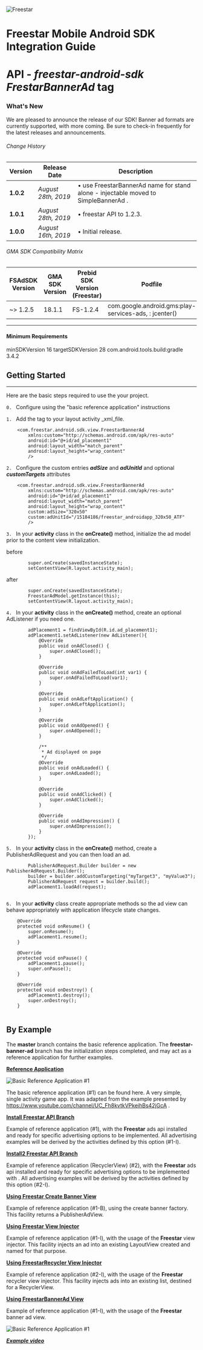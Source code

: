 ![Freestar](https://github.com/freestarcapital/Freestar-Mobile-Android-SDK/raw/master/images/freestar.jpg)
# Freestar Mobile Android SDK Integration Guide
# API - _freestar-android-sdk_ ***FrestarBannerAd*** tag

### What's New
We are pleased to announce the release of our SDK! Banner ad formats are currently supported, with more coming.  Be sure to check-in frequently for the latest releases and announcements.

###### Change History
| Version | Release Date | Description |
| ---- | ------- | ----------- |
| __1.0.2__ | _August 28th, 2019_ |  • use FreestarBannerAd name for stand alone - injectable moved to SimpleBannerAd . |
| __1.0.1__ | _August 28th, 2019_ |  • freestar API to 1.2.3. |
| __1.0.0__ | _August 16th, 2019_ |  • Initial release. |

###### GMA SDK Compatibility Matrix

| FSAdSDK Version | GMA SDK Version | Prebid SDK Version<br>(Freestar) | Podfile |
| ---- | ----- | ----- | ------------ |
| ~> 1.2.5 | 18.1.1 | FS-1.2.4 | com.google.android.gms:play-services-ads, : jcenter() |

---
#### Minimum Requirements
minSDKVersion 16
targetSDKVersion 28
com.android.tools.build:gradle 3.4.2

## Getting Started
---

Here are the basic steps required to use the **<FreestarBannerAd>** your project.

`0. ` Configure using the "basic reference application" instructions


`1. ` Add the *<FreestarBannerAd>* tag to your layout activity _xml_file.  

```
    <com.freestar.android.sdk.view.FreestarBannerAd
        xmlns:custom="http://schemas.android.com/apk/res-auto"
        android:id="@+id/ad_placement1"
        android:layout_width="match_parent"
        android:layout_height="wrap_content"
        />
```

`2. ` Configure the custom entries _**adSize**_ and _**adUnitId**_ and optional _**customTargets**_ attributes

```
    <com.freestar.android.sdk.view.FreestarBannerAd
        xmlns:custom="http://schemas.android.com/apk/res-auto"
        android:id="@+id/ad_placement1"
        android:layout_width="match_parent"
        android:layout_height="wrap_content"
        custom:adSize="320x50"
        custom:adUnitId="/15184186/freestar_androidapp_320x50_ATF"
        />
```

`3. ` In your **activity** class in the **onCreate()** method, initialize the ad model prior to the content view initialization.

before
```
        super.onCreate(savedInstanceState);
        setContentView(R.layout.activity_main);
```
after
```
        super.onCreate(savedInstanceState);
        FreestarAdModel.getInstance(this);
        setContentView(R.layout.activity_main);
```

`4. ` In your **activity** class in the **onCreate()** method, create an optional AdListener if you need one.

```
        adPlacement1 = findViewById(R.id.ad_placement1);
        adPlacement1.setAdListener(new AdListener(){
            @Override
            public void onAdClosed() {
                super.onAdClosed();
            }

            @Override
            public void onAdFailedToLoad(int var1) {
                super.onAdFailedToLoad(var1);
            }

            @Override
            public void onAdLeftApplication() {
                super.onAdLeftApplication();
            }

            @Override
            public void onAdOpened() {
                super.onAdOpened();
            }

            /**
             * Ad displayed on page
             */
            @Override
            public void onAdLoaded() {
                super.onAdLoaded();
            }

            @Override
            public void onAdClicked() {
                super.onAdClicked();
            }

            @Override
            public void onAdImpression() {
                super.onAdImpression();
            }
        });

```

`5. ` In your **activity** class in the **onCreate()** method, create a PublisherAdRequest and you can then load an ad.

```
        PublisherAdRequest.Builder builder = new PublisherAdRequest.Builder();
        builder = builder.addCustomTargeting("myTarget3", "myValue3");
        PublisherAdRequest request = builder.build();
        adPlacement1.loadAd(request);
    
```

`6. ` In your **activity** class create appropriate methods so the ad view can behave appropriately with application lifecycle state changes.

```
    @Override
    protected void onResume() {
        super.onResume();
        adPlacement1.resume();
    }

    @Override
    protected void onPause() {
        adPlacement1.pause();
        super.onPause();
    }

    @Override
    protected void onDestroy() {
        adPlacement1.destroy();
        super.onDestroy();
    }
    
```


## By Example

The **master** branch contains the basic reference application.  The **freestar-banner-ad** branch has the initialization steps completed, and may act as a reference application for further examples.

[**Reference Application**](https://github.com/freestarcapital/Freestar-Mobile-Android-SDK/new/master)

![**Basic Reference Application #1**](https://github.com/freestarcapital/Freestar-Mobile-Android-SDK/raw/master/images/app-FSA-1-0.png)

The basic reference application (#1) can be found here.  A very simple, single activity game app.  It was adapted from the example presented by https://www.youtube.com/channel/UC_Fh8kvtkVPkeihBs42jGcA .

[**Install Freestar API Branch**](https://github.com/freestarcapital/Freestar-Mobile-Android-SDK/new/freestar-api-install)

Example of reference application (#1), with the **Freestar** ads api installed and ready for specific advertising options to be implemented.  All advertising examples will be derived by the activities defined by this option (#1-I).

[**Install2 Freestar API Branch**](https://github.com/freestarcapital/Freestar-Mobile-Android-SDK/new/freestar-api-install2)

Example of reference application (RecyclerView) (#2), with the **Freestar** ads api installed and ready for specific advertising options to be implemented with .  All advertising examples will be derived by the activities defined by this option (#2-I).

[**Using Freestar Create Banner View**](https://github.comfreestarcapital/Freestar-Mobile-Android-SDK/new/create-banner)

Example of reference application (#1-B), using the create banner factory.  This facility returns a PublisherAdView.

[**Using Freestar View Injector**](https://github.com/freestarcapital/Freestar-Mobile-Android-SDK/new/freestar-view-injector)

Example of reference application (#1-I), with the usage of the **Freestar** view injector.  This facility injects an ad into an existing LayoutView created and named for that purpose.

[**Using FreestarRecycler View Injector**](https://github.comfreestarcapital/Freestar-Mobile-Android-SDK/new/freestar-recycler-view-injector)

Example of reference application (#2-I), with the usage of the **Freestar** recycler view injector.  This facility injects ads into an existing list, destined for a RecyclerView.

[**Using FreestarBannerAd View**](https://github.com/freestarcapital/Freestar-Mobile-Android-SDK/new/freestar-banner-ad)

Example of reference application (#1-I), with the usage of the **Freestar** banner ad view.

![**Basic Reference Application #1**](https://github.com/freestarcapital/Freestar-Mobile-Android-SDK/raw/master/images/app-FSA-1-0.png)

[_**Example video**_](https://drive.google.com/open?id=1qFlshPINDZNs5RPi1OWu1M7-66PM1_7x)
